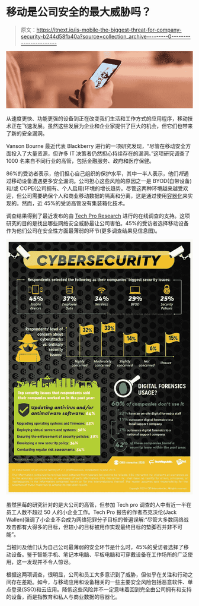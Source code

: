 # 移动是公司安全的最大威胁吗？

> 原文：<https://itnext.io/is-mobile-the-biggest-threat-for-company-security-b244d58fb40a?source=collection_archive---------0----------------------->

![](img/a4d0577a8de41e456ebc3a569dc1c662.png)

从速度更快、功能更强的设备到正在改变我们生活和工作方式的应用程序，移动技术正在飞速发展。虽然这些发展为企业和企业家提供了巨大的机会，但它们也带来了新的安全漏洞。

Vanson Bourne 最近代表 Blackberry 进行的一项研究发现，“尽管在移动安全方面投入了大量资源，但许多 IT 决策者仍然担心持续存在的漏洞。”这项研究调查了 1000 名来自不同行业的高管，包括金融服务、政府和医疗保健。

86%的受访者表示，他们担心自己组织的保护水平，其中一半人表示，他们*将*通过移动设备遭遇更多安全漏洞。公司担心这些风险的原因之一是 BYOD(自带设备)和/或 COPE(公司拥有、个人启用)环境的增长趋势。尽管这两种环境越来越受欢迎，但公司需要确保个人和商业移动数据的隔离和分离，这是通过使用[容器化](https://www.linkit.nl/knowledge-base/207/Cloud_container_technology_The_old_and_the_new)来实现的。然而，近 45%的受访高管没有集装箱化技术。

调查结果得到了最近发布的由 [Tech Pro Research](http://www.techproresearch.com/downloads/cybersecurity-research-2016-weak-links-digital-forensics-and-international-concerns/) 进行的在线调查的支持。这项研究的目的是找出哪些网络安全威胁最让公司害怕。45%的受访者选择移动设备作为他们公司在安全性方面最薄弱的环节(更多调查结果见信息图)。

![](img/9d20f211e8ca3c7618b512fe2ddee9e3.png)

虽然黑莓的研究针对的是大公司的高管，但参加 Tech pro 调查的人中有近一半在员工人数不超过 50 人的小企业工作。Tech Pro 报告的作者杰克沃伦(Jack Wallen)强调了小企业不会成为网络犯罪分子目标的普遍误解:“尽管大多数网络战攻击都有大得多的目标，但较小的目标被用作实现最终目标的垫脚石并非不可能”。

当被问及他们认为自己公司最薄弱的安全环节是什么时，45%的受访者选择了移动设备。鉴于智能手机、笔记本电脑、平板电脑和可穿戴设备在工作场所的广泛使用，这一发现并不令人惊讶。

根据这两项调查，很明显，公司和员工大多意识到了威胁，但似乎在关注和行动之间存在差距。如今，与移动应用和设备相关的一些主要安全风险包括恶意软件、单点登录(SSO)和云应用。降低这些风险并不一定意味着回到完全由公司拥有和支持的设备，而是指教育和私人与商业数据的容器化。